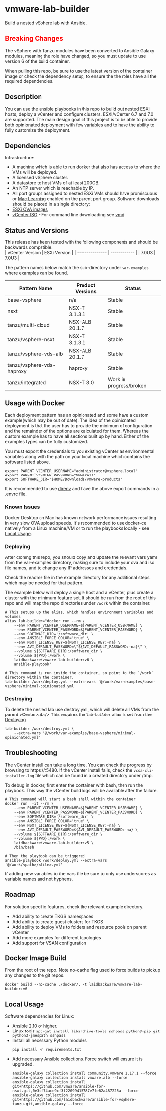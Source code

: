 # vmware-lab-builder
Build a nested vSphere lab with Ansible.

## <span style="color:red">Breaking Changes</span>

The vSphere with Tanzu modules have been converted to Ansible Galaxy modules, meaning the role have changed, so you must update to use version 6 of the build container.

When pulling this repo, be sure to use the latest version of the container image or check the dependency setup, to ensure the the roles have all the required dependencies.

## Description
You can use the ansible playbooks in this repo to build out nested ESXi hosts, deploy a vCenter and configure clusters. ESXi/vCenter 6.7 and 7.0 are supported. The main design goal of this project is to be able to provide both opinionated deployment with few variables and to have the ability to fully customize the deployment.

## Dependencies
Infrastructure:
- A machine which is able to run docker that also has access to where the VMs will be deployed.
- A licensed vSphere cluster.
- A datastore to host VMs of at least 200GB.
- An NTP server which is reachable by IP.
- All port groups assigned to nested ESXi VMs should have promiscuous or [Mac Learning](https://www.virtuallyghetto.com/2018/04/native-mac-learning-in-vsphere-6-7-removes-the-need-for-promiscuous-mode-for-nested-esxi.html) enabled on the parent port group.
Software downloads should be placed in a single directory:
- [ESXi OVA images](https://williamlam.com/nested-virtualization/nested-esxi-virtual-appliance)
- [vCenter ISO](https://my.vmware.com/en/group/vmware/downloads/info/slug/datacenter_cloud_infrastructure/vmware_vsphere/7_0) - For command line downloading see [vmd](https://github.com/laidbackware/vmd)

## Status and Versions
This release has been tested with the following components and should be backwards compatible.</br>
| vCenter Version | ESXi Version |
| --------------- | ------------ |
| 7.0U3           | 7.0U3        |

The pattern names below match the sub-directory under `var-examples` where examples can be found.</br>

| Pattern Name              | Product Versions | Status                  |
| ------------------------- | ---------------- | ----------------------- |
| base-vsphere              | n/a              | Stable                  |
| nsxt                      | NSX-T 3.1.3.1    | Stable                  |
| tanzu/multi-cloud         | NSX-ALB 20.1.7   | Stable                  |
| tanzu/vsphere-nsxt        | NSX-T 3.1.3.1    | Stable                  |
| tanzu/vsphere-vds-alb     | NSX-ALB 20.1.7   | Stable                  |
| tanzu/vsphere-vds-haproxy | haproxy          | Stable                  |
| tanzu/integrated          | NSX-T 3.0        | Work in progress/broken |

## Usage with Docker
Each deployment pattern has an opinionated and some have a custom example(which may be out of date). The idea of the opinionated deployment is that the user has to provide the minimum of configuration and the remainder of the options are calculated for them. Whereas the custom example has to have all sections built up by hand. Either of the examples types can be fully customized.<br/>

You must export the credentials to you existing vCenter as environmental variables along with the path on your local machine which contains the software listed above.</br>
```
export PARENT_VCENTER_USERNAME="administrator@vsphere.local"
export PARENT_VCENTER_PASSWORD="VMware1!"
export SOFTWARE_DIR="$HOME/Downloads/vmware-products" 
```
It is recommended to use [direnv](https://direnv.net/) and have the above export commands in a .envrc file.<br/>

### Known Issues
Docker Desktop on Mac has known network performance issues resulting in very slow OVA upload speeds. It's recommended to use docker-ce natively from a Linux machine/VM or to run the playbooks locally - see [Local Usage](#local-usage).

### Deploying
After cloning this repo, you should copy and update the relevant vars yaml from the var-examples directory, making sure to include your ova and iso file names, and to change any IP addresses and credentials.<br/>

Check the readme file in the example directory for any additional steps which may be needed for that pattern.<br/>

The example below will deploy a single host and a vCenter, plus create a cluster with the minimum feature set. It should be run from the root of this repo and will map the repo directories under `/work` within the container.<br/>
```
# This setups up the alias, which handles environment variables and volumes
alias lab-builder="docker run --rm \
    --env PARENT_VCENTER_USERNAME=${PARENT_VCENTER_USERNAME} \
    --env PARENT_VCENTER_PASSWORD=${PARENT_VCENTER_PASSWORD} \
    --env SOFTWARE_DIR='/software_dir' \
    --env ANSIBLE_FORCE_COLOR='true' \
    --env NSXT_LICENSE_KEY=${NSXT_LICENSE_KEY:-na} \
    --env AVI_DEFAULT_PASSWORD=\"${AVI_DEFAULT_PASSWORD:-na}\" \
    --volume ${SOFTWARE_DIR}:/software_dir \
    --volume ${PWD}:/work \
    laidbackware/vmware-lab-builder:v6 \
    ansible-playbook"

# This command is run inside the container, so point to the `/work` directory within the container.
lab-builder /work/deploy.yml --extra-vars '@/work/var-examples/base-vsphere/minimal-opinionated.yml'
```

### Destroying
To delete the nested lab use destroy.yml, which will delete all VMs from the parent vCenter.</br/>
This requires the `lab-builder` alias is set from the [Deploying](#deploying) 
```
lab-builder /work/destroy.yml \
    --extra-vars '@/work/var-examples/base-vsphere/minimal-opinionated.yml'
```

## Troubleshooting
The vCenter install can take a long time. You can check the progress by browsing to https://<vcenter IP>:5480. If the vCenter install fails, check the `vcsa-cli-installer.log` file which can be found in a created directory under /tmp.<br/>

To debug in docker, first enter the container with bash, then run the playbook. This way the vCenter build logs will be available after the failure.
```
# This command will start a bash shell within the container
docker run  -it --rm \
    --env PARENT_VCENTER_USERNAME=${PARENT_VCENTER_USERNAME} \
    --env PARENT_VCENTER_PASSWORD=${PARENT_VCENTER_PASSWORD} \
    --env SOFTWARE_DIR='/software_dir' \
    --env ANSIBLE_FORCE_COLOR='true' \
    --env NSXT_LICENSE_KEY=${NSXT_LICENSE_KEY:-na} \
    --env AVI_DEFAULT_PASSWORD=${AVI_DEFAULT_PASSWORD:-na} \
    --volume ${SOFTWARE_DIR}:/software_dir \
    --volume ${PWD}:/work \
    laidbackware/vmware-lab-builder:v5 \
    /bin/bash

# Then the playbook can be triggered
ansible-playbook /work/deploy.yml --extra-vars '@/work/<path>/<file>.yml'
```
If adding new variables to the vars file be sure to only use underscores as variable names and not hyphens.

## Roadmap
For solution specific features, check the relevant example directory.
- Add ability to create TKGS namespaces
- Add ability to create guest clusters for TKGS
- Add ability to deploy VMs to folders and resource pools on parent vCenter
- Add more examples for different topologies
- Add support for VSAN configuration

## Docker Image Build
From the root of the repo. Note no-cache flag used to force builds to pickup any changes to the git repos.
```
docker build --no-cache ./docker/. -t laidbackware/vmware-lab-builder:v6
```

## Local Usage
Software dependencies for Linux:
- Ansible 2.10 or higher.
- Linux tools `apt-get install libarchive-tools sshpass python3-pip git python3-jmespath sshpass`
- Install all necessary Python modules
    ```
    pip install -r requirements.txt
    ```
- Add necessary Ansible collections. Force switch will ensure it is upgraded.
   ```
   ansible-galaxy collection install community.vmware:1.17.1 --force
   ansible-galaxy collection install vmware.alb --force
   ansible-galaxy collection install git+https://github.com/vmware/ansible-for-nsxt.git,0e3cf74ace9cf3f22099415787e7fe62a487225a --force
   ansible-galaxy collection install git+https://github.com/laidbackware/ansible-for-vsphere-tanzu.git,ansible-galaxy --force
   ```
